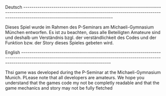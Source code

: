 Deutsch ---------------------------------------------------------------------------------------------------------------------------------------------------------------------------------------------------------

Dieses Spiel wurde im Rahmen des P-Seminars am Michaeli-Gymnasium München entworfen.
Es ist zu beachten, dass alle Beteiligten Amateure sind und deshalb um Verständnis bzgl. der verständlichkeit des Codes und der Funktion bzw. der Story dieses Spieles gebeten wird.

English ---------------------------------------------------------------------------------------------------------------------------------------------------------------------------------------------------------

Thsi game was developed during the P-Seminar at the Michaeli-Gymnasium Munich.
PLease note that all developers are amateurs. We hope you understand that the games code my not be completly readable and that the game mechanics and story may not be fully fletched
